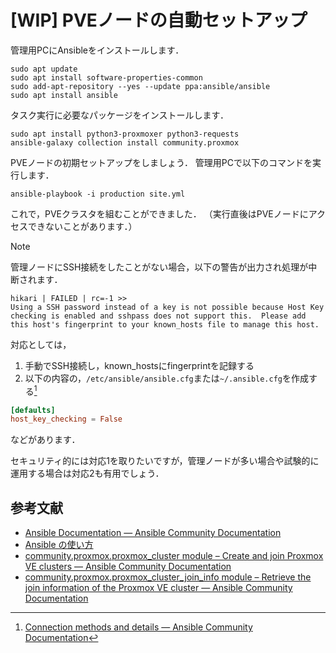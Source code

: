 # [WIP] PVEノードの自動セットアップ

管理用PCにAnsibleをインストールします．

```shell
sudo apt update
sudo apt install software-properties-common
sudo add-apt-repository --yes --update ppa:ansible/ansible
sudo apt install ansible
```

タスク実行に必要なパッケージをインストールします．

```shell
sudo apt install python3-proxmoxer python3-requests
ansible-galaxy collection install community.proxmox
```

PVEノードの初期セットアップをしましょう．
管理用PCで以下のコマンドを実行します．

```shell
ansible-playbook -i production site.yml
```

これで，PVEクラスタを組むことができました．
（実行直後はPVEノードにアクセスできないことがあります．）

> [!NOTE]
> 管理ノードにSSH接続をしたことがない場合，以下の警告が出力され処理が中断されます．
> ```
> hikari | FAILED | rc=-1 >>
> Using a SSH password instead of a key is not possible because Host Key checking is enabled and sshpass does not support this.  Please add this host's fingerprint to your known_hosts file to manage this host.
> ```
> 対応としては，
> 1. 手動でSSH接続し，known_hostsにfingerprintを記録する
> 2. 以下の内容の，`/etc/ansible/ansible.cfg`または`~/.ansible.cfg`を作成する[^1]
> ```toml
> [defaults]
> host_key_checking = False
> ```
> などがあります．
> 
> セキュリティ的には対応1を取りたいですが，管理ノードが多い場合や試験的に運用する場合は対応2も有用でしょう．
> 
> [^1]: [Connection methods and details — Ansible Community Documentation](https://docs.ansible.com/ansible/latest/inventory_guide/connection_details.html#managing-host-key-checking)

## 参考文献

- [Ansible Documentation — Ansible Community Documentation](https://docs.ansible.com/ansible/latest/index.html)
- [Ansible の使い方](https://zenn.dev/y_mrok/books/ansible-no-tsukaikata)
- [community.proxmox.proxmox_cluster module – Create and join Proxmox VE clusters — Ansible Community Documentation](https://docs.ansible.com/ansible/latest/collections/community/proxmox/proxmox_cluster_module.html)
- [community.proxmox.proxmox_cluster_join_info module – Retrieve the join information of the Proxmox VE cluster — Ansible Community Documentation](https://docs.ansible.com/ansible/latest/collections/community/proxmox/proxmox_cluster_join_info_module.html)
